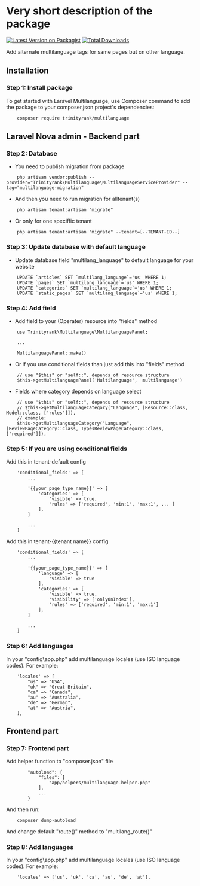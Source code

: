 # Very short description of the package

[![Latest Version on Packagist](https://img.shields.io/packagist/v/trinityrank/multilanguage.svg?style=flat-square)](https://packagist.org/packages/trinityrank/multilanguage)
[![Total Downloads](https://img.shields.io/packagist/dt/trinityrank/multilanguage.svg?style=flat-square)](https://packagist.org/packages/trinityrank/multilanguage)

Add alternate multilanguage tags for same pages but on other language.

## Installation

### Step 1: Install package

To get started with Laravel Multilanguage, use Composer command to add the package to your composer.json project's dependencies:

```shell
    composer require trinityrank/multilanguage
```

## Laravel Nova admin - Backend part

### Step 2: Database

- You need to publish migration from package

```shell
    php artisan vendor:publish --provider="Trinityrank\Multilanguage\MultilanguageServiceProvider" --tag="multilanguage-migration"
```

- And then you need to run migration for alltenant(s)

```shell
    php artisan tenant:artisan "migrate"
```

- Or only for one speciffic tenant

```shell
    php artisan tenant:artisan "migrate" --tenant=[--TENANT-ID--]
```

### Step 3: Update database with default language

- Update database field "multilang_language" to default language for your website

```shell
    UPDATE `articles` SET `multilang_language`='us' WHERE 1;
    UPDATE `pages` SET `multilang_language`='us' WHERE 1;
    UPDATE `categories` SET `multilang_language`='us' WHERE 1;
    UPDATE `static_pages` SET `multilang_language`='us' WHERE 1;
```


### Step 4: Add field

- Add field to your (Operater) resource into "fields" method

```shell
    use Trinityrank\Multilanguage\MultilanguagePanel;
    
    ...
    
    MultilanguagePanel::make()
```

- Or if you use conditional fields than just add this into "fields" method

```shell
    // use "$this" or "self::", depends of resource structure
    $this->getMultilanguagePanel('Multilanguage', 'multilanguage')
```

- Fields where category depends on language select

```shell
    // use "$this" or "self::", depends of resource structure
    // $this->getMultilanguageCategory("Language", [Resource::class, Model::class, ['rules']]),
    // example:
    $this->getMultilanguageCategory("Language", [ReviewPageCategory::class, TypesReviewPageCategory::class, ['required']]),
```

### Step 5: If you are using conditional fields

Add this in tenant-default config

```shell
    'conditional_fields' => [
        ...

        '{{your_page_type_name}}' => [
            'categories' => [
                'visible' => true,
                'rules' => ['required', 'min:1', 'max:1', ... ]
            ],
        ]

        ...
    ]
```

Add this in tenant-{{tenant name}} config

```shell
    'conditional_fields' => [
        ...

        '{{your_page_type_name}}' => [
            'language' => [
                'visible' => true
            ],
            'categories' => [
                'visible' => true,
                'visibility' => ['onlyOnIndex'],
                'rules' => ['required', 'min:1', 'max:1']
            ],
        ]

        ...
    ]
```

### Step 6: Add languages

In your "config\app.php" add multilanguage locales (use ISO language codes). For example:

```shell
    'locales' => [
        "us" => "USA",
        "uk" => "Great Britain",
        "ca" => "Canada",
        "au" => "Australia",
        "de" => "German",
        "at" => "Austria",
    ],
```

## Frontend part

### Step 7: Frontend part

Add helper function to "composer.json" file

```shell
        "autoload": {
            "files": [
                "app/helpers/multilanguage-helper.php"
            ],
            ...
        } 
```

And then run:

```shell
    composer dump-autoload
```

And change default "route()" method to "multilang_route()"


### Step 8: Add languages

In your "config\app.php" add multilanguage locales (use ISO language codes). For example:

```shell
    'locales' => ['us', 'uk', 'ca', 'au', 'de', 'at'],
```